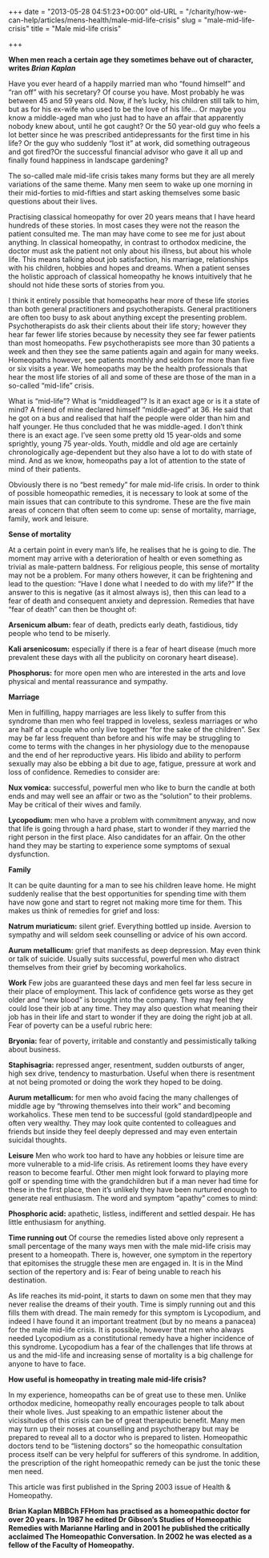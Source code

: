 +++
date = "2013-05-28 04:51:23+00:00"
old-URL = "/charity/how-we-can-help/articles/mens-health/male-mid-life-crisis"
slug = "male-mid-life-crisis"
title = "Male mid-life crisis"

+++

**When men reach a certain age they sometimes behave out of character, writes _Brian Kaplan_**

Have you ever heard of a happily married man who “found himself” and “ran off” with his secretary? Of course you have. Most probably he was between 45 and 59 years old. Now, if he’s lucky, his children still talk to him, but as for his ex-wife who used to be the love of his life… Or maybe you know a middle-aged man who just had to have an affair that apparently nobody knew about, until he got caught? Or the 50 year-old guy who feels a lot better since he was prescribed antidepressants for the first time in his life? Or the guy who suddenly “lost it” at work, did some­thing outrageous and got fired?Or the successful financial advisor who gave it all up and finally found happiness in landscape gardening?

The so-called male mid-life crisis takes many forms but they are all merely variations of the same theme. Many men seem to wake up one morning in their mid-forties to mid-fifties and start ask­ing themselves some basic questions about their lives.

Practising classical homeopathy for over 20 years means that I have heard hundreds of these stories. In most cases they were not the reason the patient con­sulted me. The man may have come to see me for just about anything. In classical homeopathy, in contrast to orthodox medicine, the doctor must ask the patient not only about his illness, but about his whole life. This means talking about job satisfaction, his marriage, relationships with his children, hobbies and hopes and dreams. When a patient senses the holis­tic approach of classical homeopathy he knows intuitively that he should not hide these sorts of stories from you.

I think it entirely possible that home­opaths hear more of these life stories than both general practitioners and psy­chotherapists. General practitioners are often too busy to ask about anything except the presenting problem. Psycho­therapists do ask their clients about their life story; however they hear far fewer life stories because by necessity they see far fewer patients than most homeo­paths. Few psychotherapists see more than 30 patients a week and then they see the same patients again and again for many weeks. Homeopaths however, see patients monthly and seldom for more than five or six visits a year. We homeo­paths may be the health professionals that hear the most life stories of all and some of these are those of the man in a so-called “mid-life” crisis.

What is “mid-life”? What is “middle­aged”? Is it an exact age or is it a state of mind? A friend of mine declared him­self “middle-aged” at 36. He said that he got on a bus and realised that half the people were older than him and half younger. He thus concluded that he was middle-aged. I don’t think there is an exact age. I’ve seen some pretty old 15 year-olds and some sprightly, young 75 year-olds. Youth, middle and old age are certainly chronologically age-depend­ent but they also have a lot to do with state of mind. And as we know, home­opaths pay a lot of attention to the state of mind of their patients.

Obviously there is no “best remedy” for male mid-life crisis. In order to think of possible homeopathic remedies, it is necessary to look at some of the main issues that can contribute to this syn­drome. These are the five main areas of concern that often seem to come up: sense of mortality, marriage, family, work and leisure.

**Sense of mortality**

At a certain point in every man’s life, he realises that he is going to die. The moment may arrive with a deterioration of health or even something as trivial as male-pattern baldness. For religious people, this sense of mortality may not be a problem. For many others however, it can be frightening and lead to the ques­tion: “Have I done what I needed to do with my life?” If the answer to this is negative (as it almost always is), then this can lead to a fear of death and con­sequent anxiety and depression. Remedies that have “fear of death” can then be thought of:

**Arsenicum album:** fear of death, predicts early death, fastidious, tidy people who tend to be miserly.

**Kali arsenicosum:** especially if there is a fear of heart disease (much more prevalent these days with all the pub­licity on coronary heart disease).

**Phosphorus:** for more open men who are interested in the arts and love physical and mental reassurance and sympathy.

**Marriage**

Men in fulfilling, happy marriages are less likely to suffer from this syndrome than men who feel trapped in loveless, sexless marriages or who are half of a couple who only live together “for the sake of the children”. Sex may be far less frequent than before and his wife may be struggling to come to terms with the changes in her physiology due to the menopause and the end of her repro­ductive years. His libido and ability to perform sexually may also be ebbing a bit due to age, fatigue, pressure at work and loss of confidence. Remedies to con­sider are:

**Nux vomica:** successful, powerful men who like to burn the candle at both ends and may well see an affair or two as the “solution” to their problems. May be critical of their wives and family.

**Lycopodium:** men who have a problem with commitment anyway, and now that life is going through a hard phase, start to wonder if they married the right per­son in the first place. Also candidates for an affair. On the other hand they may be starting to experience some symp­toms of sexual dysfunction.

**Family**

It can be quite daunting for a man to see his children leave home. He might sud­denly realise that the best opportunities for spending time with them have now gone and start to regret not making more time for them. This makes us think of remedies for grief and loss:

**Natrum muriaticum:** silent grief. Everything bottled up inside. Aversion to sympathy and will seldom seek counselling or advice of his own accord.

**Aurum metallicum:** grief that manifests as deep depression. May even think or talk of suicide. Usually suits successful, powerful men who distract themselves from their grief by becoming work­aholics.

**Work** Few jobs are guaranteed these days and men feel far less secure in their place of employment. This lack of confidence gets worse as they get older and “new blood” is brought into the company. They may feel they could lose their job at any time. They may also question what meaning their job has in their life and start to wonder if they are doing the right job at all. Fear of poverty can be a useful rubric here:

**Bryonia:** fear of poverty, irritable and con­stantly and pessimistically talking about business.

**Staphisagria:** repressed anger, resentment, sudden outbursts of anger, high sex drive, tendency to masturbation. Useful when there is resentment at not being promoted or doing the work they hoped to be doing.

**Aurum metallicum:** for men who avoid fac­ing the many challenges of middle age by “throwing themselves into their work” and becoming workaholics. These men tend to be successful (gold standard)people and often very wealthy. They may look quite contented to col­leagues and friends but inside they feel deeply depressed and may even enter­tain suicidal thoughts.

**Leisure** Men who work too hard to have any hobbies or leisure time are more vul­nerable to a mid-life crisis. As retirement looms they have every reason to become fearful. Other men might look forward to playing more golf or spending time with the grandchildren but if a man never had time for these in the first place, then it’s unlikely they have been nur­tured enough to generate real enthusi­asm. The word and symptom “apathy” comes to mind:

**Phosphoric acid:** apathetic, listless, in­different and settled despair. He has little enthusiasm for anything.

**Time running out** Of course the remedies listed above only represent a small percentage of the many ways men with the male mid-life crisis may present to a homeopath. There is, however, one symptom in the repertory that epitomises the struggle these men are engaged in. It is in the Mind section of the repertory and is: Fear of being unable to reach his destination.

As life reaches its mid-point, it starts to dawn on some men that they may never realise the dreams of their youth. Time is simply running out and this fills them with dread. The main remedy for this symptom is Lycopodium, and indeed I have found it an important treatment (but by no means a panacea) for the male mid-life crisis. It is possi­ble, however that men who always needed Lycopodium as a constitutional remedy have a higher incidence of this syndrome. Lycopodium has a fear of the challenges that life throws at us and the mid-life and increasing sense of mor­tality is a big challenge for anyone to have to face.

**How useful is homeopathy in treating male mid-life crisis?**

In my experience, homeopaths can be of great use to these men. Unlike ortho­dox medicine, homeopathy really encourages people to talk about their whole lives. Just speaking to an empathic listener about the vicissitudes of this crisis can be of great therapeutic bene­fit. Many men may turn up their noses at counselling and psychotherapy but may be prepared to reveal all to a doc­tor who is prepared to listen. Homeo­pathic doctors tend to be “listening doctors” so the homeopathic consult­ation process itself can be very helpful for sufferers of this syndrome. In addi­tion, the prescription of the right home­opathic remedy can be just the tonic these men need.

This article was first published in the Spring 2003 issue of Health & Homeopathy.

**Brian Kaplan MBBCh FFHom has practised as a homeopathic doctor for over 20 years. In 1987 he edited Dr Gibson’s Studies of Homeopathic Remedies with Marianne Harling and in 2001 he published the critically acclaimed The Homeopathic Conversation. In 2002 he was elected as a fellow of the Faculty of Homeopathy.**

